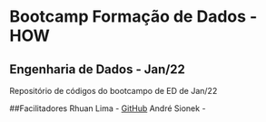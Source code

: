 # Bootcamp Formação de Dados - HOW
## Engenharia de Dados - Jan/22

Repositório de códigos do bootcampo de ED de Jan/22

##Facilitadores
Rhuan Lima - [GitHub](https://github.com/rhuanlima)
André Sionek - 
